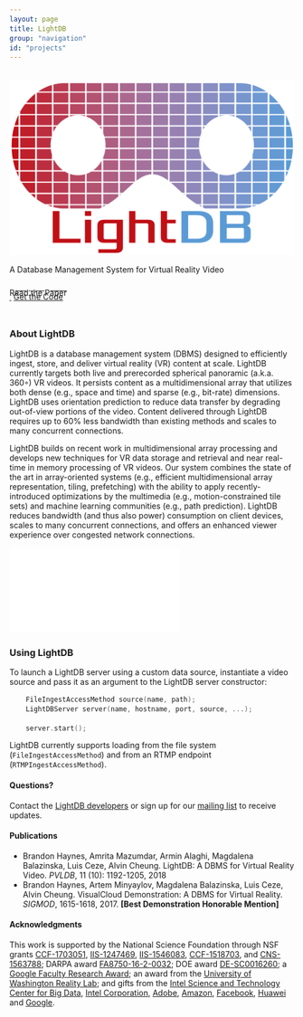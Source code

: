 ```yaml
---
layout: page
title: LightDB
group: "navigation"
id: "projects"
---
```


<link href="https://maxcdn.bootstrapcdn.com/bootstrap/3.3.6/css/bootstrap.min.css" rel="stylesheet">
<link href="VisualCloud Overview_embed.css" rel="stylesheet">

<div class="jumbotron" style="background-image: none; background-color: inherit; background-size: cover; height: auto; padding: 5px 0 10px 0; margin-top: 2em">
  <img src="../../images/projects/lightdb.png" alt="Logo" style="width: 40rem" />
  <p>A Database Management System for Virtual Reality Video</p>
  <p>
  	<a class="btn btn-primary btn-lg label-primary" href="p1144-haynes.pdf" role="button" style="width: 180px;"><span style="position: relative; top:10px">Read the Paper</span><br/><small>&nbsp;</small></a>
  	<a class="btn btn-primary btn-lg label-default" href="https://github.com/uwdb/lightdb" role="button" style="width: 180px">Get the Code</a>
  </p>
</div>

### About LightDB

LightDB is a database management system (DBMS) designed
to efficiently ingest, store, and deliver virtual reality (VR)
content at scale. LightDB currently targets both live and prerecorded
spherical panoramic (a.k.a. 360◦) VR videos. It persists content
as a multidimensional array that utilizes both dense (e.g., space and
time) and sparse (e.g., bit-rate) dimensions. LightDB uses orientation
prediction to reduce data transfer by degrading out-of-view
portions of the video. Content delivered through LightDB requires
up to 60% less bandwidth than existing methods and scales
to many concurrent connections.

LightDB builds on recent work in multidimensional array
processing and develops new techniques for VR data storage
and retrieval and near real-time in memory processing of VR
videos. Our system combines the state of the art in array-oriented
systems (e.g., efficient multidimensional array representation,
tiling, prefetching) with the ability to apply recently-introduced optimizations
by the multimedia (e.g., motion-constrained tile sets)
and machine learning communities (e.g., path prediction). LightDB
reduces bandwidth (and thus also power) consumption on
client devices, scales to many concurrent connections, and offers an
enhanced viewer experience over congested network connections.

<iframe class="tscplayer_inline" id="embeddedSmartPlayerInstance" src="VisualCloud Overview_player.html?embedIFrameId=embeddedSmartPlayerInstance" scrolling="no" frameborder="0" webkitAllowFullScreen mozallowfullscreen allowFullScreen></iframe>

### Using LightDB

To launch a LightDB server using a custom data source, instantiate a video source and pass it as an argument to the LightDB server constructor:

```c
    FileIngestAccessMethod source(name, path);
    LightDBServer server(name, hostname, port, source, ...);

    server.start();
```

LightDB currently supports loading from the file system (`FileIngestAccessMethod`) and from an RTMP endpoint (`RTMPIngestAccessMethod`).

#### Questions?

Contact the [LightDB developers](mailto:visualcloud@cs.washington.edu) or sign up for our [mailing list](https://mailman.cs.washington.edu/mailman/listinfo/visualcloud) to receive updates.

#### Publications

* Brandon Haynes, Amrita Mazumdar, Armin Alaghi, Magdalena Balazinska, Luis Ceze, Alvin Cheung. LightDB: A DBMS for Virtual Reality Video. _PVLDB_, 11 (10): 1192-1205, 2018
* Brandon Haynes, Artem Minyaylov, Magdalena Balazinska, Luis Ceze, Alvin Cheung.  VisualCloud Demonstration: A DBMS for Virtual Reality.  _SIGMOD_, 1615-1618, 2017. **[Best Demonstration Honorable Mention]**

#### Acknowledgments

This work is supported by the National Science Foundation
through NSF grants 
[CCF-1703051](https://www.nsf.gov/awardsearch/showAward?AWD_ID=1703051), 
[IIS-1247469](https://www.nsf.gov/awardsearch/showAward?AWD_ID=1247469), 
[IIS-1546083](https://www.nsf.gov/awardsearch/showAward?AWD_ID=1546083), 
[CCF-1518703](https://www.nsf.gov/awardsearch/showAward?AWD_ID=1518703), and 
[CNS-1563788](https://www.nsf.gov/awardsearch/showAward?AWD_ID=1563788);
DARPA award [FA8750-16-2-0032](https://www.darpa.mil); DOE award [DE-SC0016260](https://science.energy.gov/grants);
a [Google Faculty Research Award](https://docs.google.com/document/d/1IfCmWZ-ClmvmB4gzlApR4htAhYBjKliPGQxLpu6KmaU/edit);
an award from the [University of Washington Reality Lab](https://realitylab.uw.edu);
and gifts from the [Intel Science and Technology Center for Big
Data](http://istc-bigdata.org), [Intel Corporation](https://www.intel.com), [Adobe](http://www.adobe.com), [Amazon](https://www.amazon.com), [Facebook](https://facebook.com), [Huawei](https://www.huawei.com) and [Google](https://google.com).

&nbsp;
